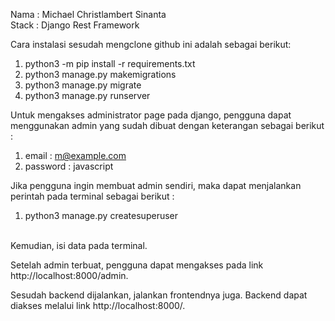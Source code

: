 Nama : Michael Christlambert Sinanta<br>
Stack : Django Rest Framework<br>

Cara instalasi sesudah mengclone github ini adalah sebagai berikut: 
1. python3 -m pip install -r requirements.txt
2. python3 manage.py makemigrations
3. python3 manage.py migrate
4. python3 manage.py runserver 

Untuk mengakses administrator page pada django, pengguna dapat menggunakan admin yang sudah dibuat dengan keterangan sebagai berikut :
1. email : m@example.com
2. password : javascript

Jika pengguna ingin membuat admin sendiri, maka dapat menjalankan perintah pada terminal sebagai berikut :
1. python3 manage.py createsuperuser
<br>
Kemudian, isi data pada terminal.<br>

Setelah admin terbuat, pengguna dapat mengakses pada link http://localhost:8000/admin.<br>

Sesudah backend dijalankan, jalankan frontendnya juga. Backend dapat diakses melalui link http://localhost:8000/.